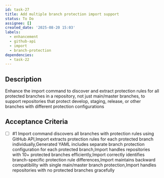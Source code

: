 ```yaml
---
id: task-27
title: Add multiple branch protection import support
status: To Do
assignee: []
created_date: '2025-08-20 15:03'
labels:
  - enhancement
  - github-api
  - import
  - branch-protection
dependencies:
  - task-22
---
```


## Description

Enhance the import command to discover and extract protection rules for all protected branches in a repository, not just main/master branches, to support repositories that protect develop, staging, release, or other branches with different protection configurations

## Acceptance Criteria
<!-- AC:BEGIN -->
- [ ] #1 Import command discovers all branches with protection rules using GitHub API,Import extracts protection rules for each protected branch individually,Generated YAML includes separate branch protection configuration for each protected branch,Import handles repositories with 10+ protected branches efficiently,Import correctly identifies branch-specific protection rule differences,Import maintains backward compatibility with single main/master branch protection,Import handles repositories with no protected branches gracefully
<!-- AC:END -->

